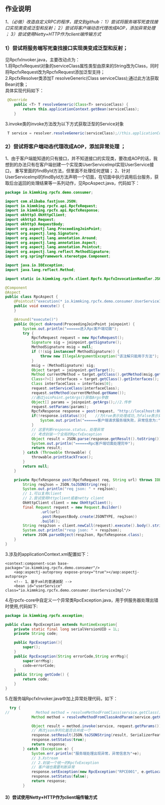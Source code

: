 ## 作业说明
*1、（必做）改造自定义RPC的程序，提交到github：
 1）尝试将服务端写死查找接口实现类变成泛型和反射；
 2）尝试将客户端动态代理改成AOP，添加异常处理 ；
 3）尝试使用Netty+HTTP作为client端传输方式*

### 1）尝试将服务端写死查找接口实现类变成泛型和反射；
见RpcfxInvoker.java，主要改动点为：  
1.将RpcfxRequest对象的serviceClass属性类型由原来的String改为Class<T>，同时将RpcfxRequest改为RpcfxRequest<T>添加泛型支持；  
2.RpcfxResolver类添加<T>T resolveGeneric(Class<T> serviceClass);通过此方法获取Bean对象；  
具体实现代码如下：
```java
 @Override
    public <T> T resolveGeneric(Class<T> serviceClass) {
        return this.applicationContext.getBean(serviceClass);
    }
```
3.invoke类的invoke方法改为以下方式获取泛型的Service对象
```java
 T service = resolver.resolveGeneric(serviceClass);//this.applicationContext.getBean(serviceClass);
```
    
### 2）尝试将客户端动态代理改成AOP，添加异常处理 ；
1、由于客户端能知道的只有接口，并不知道接口的实现类，要改成AOP的话，我想到的办法只有在客户端创建一个实现类UserServiceImpl实现UserService接口，
重写里面的findById方法，但里面不处理任何逻辑；
2、针对UserServiceImpl的findById方法声明一个切面，在切面中执行调用后台服务，获取后台返回的处理结果等一系列动作，见RpcAspect.java，代码如下：
```java
package io.kimmking.rpcfx.demo.consumer;

import com.alibaba.fastjson.JSON;
import io.kimmking.rpcfx.api.RpcfxRequest;
import io.kimmking.rpcfx.api.RpcfxResponse;
import okhttp3.OkHttpClient;
import okhttp3.Request;
import okhttp3.RequestBody;
import org.aspectj.lang.ProceedingJoinPoint;
import org.aspectj.lang.Signature;
import org.aspectj.lang.annotation.Around;
import org.aspectj.lang.annotation.Aspect;
import org.aspectj.lang.annotation.Pointcut;
import org.aspectj.lang.reflect.MethodSignature;
import org.springframework.stereotype.Component;

import java.io.IOException;
import java.lang.reflect.Method;

import static io.kimmking.rpcfx.client.Rpcfx.RpcfxInvocationHandler.JSONTYPE;

@Component
@Aspect
public class RpcAspect {
    @Pointcut("execution(* io.kimmking.rpcfx.demo.consumer.UserServiceImpl.findById(..))")
    public void execute() {
    }

    @Around("execute()")
    public Object doAround(ProceedingJoinPoint joinpoint) {
        System.out.println("======进入Rpc客戶端切面");
        try {
            RpcfxRequest request = new RpcfxRequest();
            Signature sig = joinpoint.getSignature();
            MethodSignature msig = null;
            if (!(sig instanceof MethodSignature)) {
                throw new IllegalArgumentException("该注解只能用于方法");
            }
            msig = (MethodSignature) sig;
            Object target = joinpoint.getTarget();
            Method currentMethod = target.getClass().getMethod(msig.getName(), msig.getParameterTypes());
            Class<?>[] interfaces = target.getClass().getInterfaces();
            Class interfaceClass = interfaces[0];
            request.setServiceClass(interfaceClass);
            request.setMethod(currentMethod.getName());
            //通过joinPoint.getArgs()获取Args参数
            Object[] params = joinpoint.getArgs();//2.传参
            request.setParams(params);
            RpcfxResponse response = post(request, "http://localhost:8080/");
            if(!response.isStatus()){    //为true表示处理成功,为false表示处理失败
                System.out.println("======客户端请求服务端失败，异常信息为:"+response.getException().getLocalizedMessage());
            }
            // 这里判断response.status，处理异常
            // 考虑封装一个全局的RpcfxException
            Object result = JSON.parse(response.getResult().toString());
            System.out.println("======Rpc客戶端切面处理完毕");
            return result;
        } catch (Throwable throwable) {
            throwable.printStackTrace();
        }
        return null;
    }

    private RpcfxResponse post(RpcfxRequest req, String url) throws IOException {
        String reqJson = JSON.toJSONString(req);
        System.out.println("req json: " + reqJson);
        // 1.可以复用client
        // 2.尝试使用httpclient或者netty client
        OkHttpClient client = new OkHttpClient();
        final Request request = new Request.Builder()
                .url(url)
                .post(RequestBody.create(JSONTYPE, reqJson))
                .build();
        String respJson = client.newCall(request).execute().body().string();
        System.out.println("resp json: " + respJson);
        return JSON.parseObject(respJson, RpcfxResponse.class);
    }
}
```
3.涉及的applicationContext.xml配置如下：
```properties
<context:component-scan base-package="io.kimmking.rpcfx.demo.consumer"/>
    <aop:aspectj-autoproxy expose-proxy="true"></aop:aspectj-autoproxy>
    <!-- 1、基于xml的普通装配 -->
    <bean id="userService" class="io.kimmking.rpcfx.demo.consumer.UserServiceImpl"/>
```
4.在rpcfx-core中自定义一个异常类RpcException.java，用于供服务器处理出错时使用,代码如下:
```java
package io.kimmking.rpcfx.exception;

public class RpcException extends RuntimeException{
    private static final long serialVersionUID = 1L;
    private String code;

    public RpcException(){
        super();
    }
    public RpcException(String errorCode,String errMsg){
        super(errMsg);
        code=errorCode;
    }
    public String getCode() {
        return code;
    }
}
```
5.在服务端RpcfxInvoker.java中加上异常处理代码，如下：
```java
  try {
//            Method method = resolveMethodFromClass(service.getClass(), request.getMethod());
            Method method = resolveMethodFromClassAndParam(service.getClass(), request.getMethod());

            Object result = method.invoke(service, request.getParams()); // dubbo, fastjson,
            // 两次json序列化能否合并成一个
            response.setResult(JSON.toJSONString(result, SerializerFeature.WriteClassName));
            response.setStatus(true);
            return response;
        } catch (Exception e) {
            System.err.println("服务端处理出现异常，异常信息为"+e);
            // 3.Xstream
            // 2.封装一个统一的RpcfxException
            // 客户端也需要判断异常
            response.setException(new RpcException("RPCE001", e.getLocalizedMessage()));
            response.setStatus(false);
            return response;
        }
```

#### 3）尝试使用Netty+HTTP作为client端传输方式



